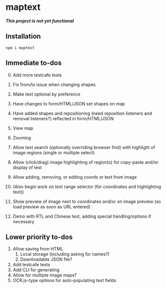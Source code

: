 # maptext

***This project is not yet functional***

## Installation

```
npm i maptext
```

## Immediate to-dos

0. Add more testcafe tests
0. Fix from/to issue when changing shapes
0. Make text optional by preference

0. Have changes to form/HTML/JSON set shapes on map
0. Have added shapes and repositioning (need reposition listeners and removal listeners?)
    reflected in form/HTML/JSON
0. View map
0. Zooming

1. Allow text search (optionally overriding browser find) with
    highlight of image regions (single or multiple select)
2. Allow (click/drag) image highlighting of region(s)
    for copy-paste and/or display of text
3. Allow adding, removing, or editing coords or text from image
4. (Also begin work on text range selector (for coordinates and highlighting text))
5. Show preview of image next to coordinates and/or on image
    preview (so load preview as soon as URL entered)
6. Demo with RTL and Chinese text, adding special handling/options if necessary

## Lower priority to-dos

1. Allow saving from HTML
    1. Local storage (including asking for names?)
    2. Downloadable JSON file?
2. Add testcafe tests
3. Add CLI for generating
4. Allow for multiple image maps?
5. OCR.js-type options for auto-populating text fields
